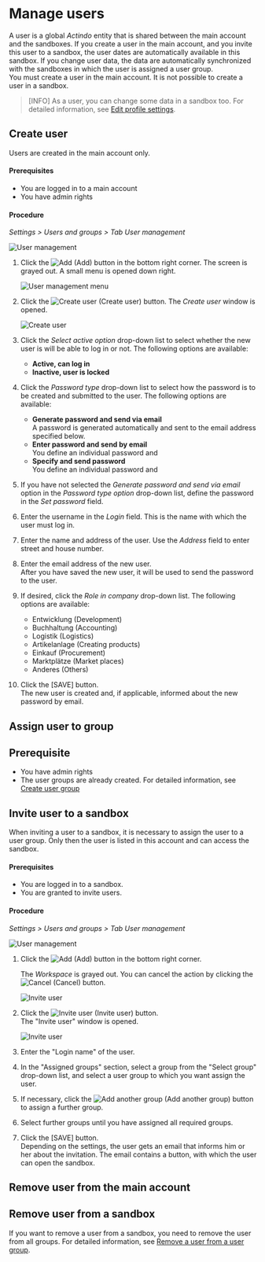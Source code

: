# Manage users

A user is a global *Actindo* entity that is shared between the main account and the sandboxes. If you create a user in the main account, and you invite this user to a sandbox, the user dates are automatically available in this sandbox. If you change user data, the data are automatically synchronized with the sandboxes in which the user is assigned a user group.   
You must create a user in the main account. It is not possible to create a user in a sandbox.   
> [INFO] As a user, you can change some data in a sandbox too. For detailed information, see [Edit profile settings](../UsingCore1/02_EditProfileSettings.md "Edit profile settings"). 

## Create user
Users are created in the main account only.

#### Prerequisites

- You are logged in to a main account
- You have admin rights


#### Procedure

*Settings > Users and groups > Tab User management*

![User management](../../Assets/Screenshots/Settings/UsersGroups/UserManagement/UserManagement.png "[User management]")

1. Click the ![Add](../../Assets/Icons/Plus01.png "[Add]") (Add) button in the bottom right corner.
The screen is grayed out. A small menu is opened down right.

   ![User management menu](../../Assets/Screenshots/Core1Platform/AdministratingCore1/UserAdd.png "[User management menu]")
2. Click the ![Create user](../../Assets/Icons/Edit02.png "[Create user]") (Create user) button.
The *Create user* window is opened.    
    
    ![Create user](../../Assets/Screenshots/Core1Platform/AdministratingCore1/UserCreate.png "[Create user]")

2. Click the *Select active option* drop-down list to select whether the new user is will be able to log in or not. The following options are available: 
    - **Active, can log in**
    - **Inactive, user is locked**

3. Click the *Password type* drop-down list to select how the password is to be created and submitted to the user. The following options are available:
    - **Generate password and send via email**  
      A password is generated automatically and sent to the email address specified below. 
    - **Enter password and send by email**    
      You define an individual password and 
    - **Specify and send password**   
      You define an individual password and 

4. If you have not selected the *Generate password and send via email* option in the *Password type option* drop-down list, define the password in the *Set password* field.

5. Enter the username in the *Login* field. This is the name with which the user must log in.  

6. Enter the name and address of the user. Use the *Address* field to enter street and house number.

7. Enter the email address of the new user.   
After you have saved the new user, it will be used to send the password to the user.

8. If desired, click the *Role in company* drop-down list. The following options are available:
    - Entwicklung (Development)
    - Buchhaltung (Accounting)
    - Logistik (Logistics)
    - Artikelanlage (Creating products)
    - Einkauf (Procurement)
    - Marktplätze (Market places)
    - Anderes (Others)

9. Click the [SAVE] button.   
The new user is created and, if applicable, informed about the new password by email. 


## Assign user to group


## Prerequisite
- You have admin rights
- The user groups are already created. For detailed information, see [Create user group](../AdministratingCore1/03_ManageGroups.md#create-user-group "Create user group")

## Invite user to a sandbox

When inviting a user to a sandbox, it is necessary to assign the user to a user group. Only then the user is listed in this account and can access the sandbox.

#### Prerequisites

- You are logged in to a sandbox.
- You are granted to invite users.

#### Procedure
*Settings > Users and groups > Tab User management*

![User management](../../Assets/Screenshots/Settings/UsersGroups/UserManagement/UserManagement.png "[User management]")

1. Click the ![Add](../../Assets/Icons/Plus01.png "[Add]") (Add) button in the bottom right corner.    

    The *Workspace* is grayed out. You can cancel the action by clicking the ![Cancel ](../../Assets/Icons/Cross01.png  "[Invite user]") (Cancel) button.   

    ![Invite user](../../Assets/Screenshots/Core1Platform/AdministratingCore1/UserInvite.png "[Invite user]")


2. Click the ![Invite user](../../Assets/Icons/UserInvite02.png  "[Invite user]") (Invite user) button.   
 The "Invite user" window is opened.

    ![Invite user](../../Assets/Screenshots/Core1Platform/AdministratingCore1/UserInviteWindow.png  "[Invite user]") 

3. Enter the "Login name" of the user.

4. In the "Assigned groups" section, select a group from the "Select group" drop-down list, and select a user group to which you want assign the user.   

5. If necessary, click the ![Add another group](../../Assets/Icons/Plus05.png  "[Add another group]") (Add another group) button to assign a further group.

6. Select further groups until you have assigned all required groups.

7. Click the [SAVE] button.   
Depending on the settings, the user gets an email that informs him or her about the invitation. The email contains a button, with which the user can open the sandbox.
 

## Remove user from the main account


## Remove user from a sandbox
If you want to remove a user from a sandbox, you need to remove the user from all groups. For detailed information, see [Remove a user from a user group](../UsingCore1/02_EditProfileSettings.md "Remove a user from a user group").
